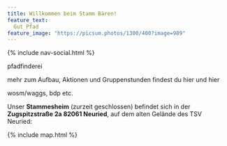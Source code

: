 ```yaml
---
title: Willkommen beim Stamm Bären!
feature_text:
  Gut Pfad
feature_image: "https://picsum.photos/1300/400?image=989"
---
```

{% include nav-social.html %}

pfadfinderei

mehr zum Aufbau, Aktionen und Gruppenstunden findest du hier und hier

wosm/waggs, bdp etc.

Unser **Stammesheim** (zurzeit geschlossen) befindet sich in der **Zugspitzstraße 2a 82061 Neuried**, auf dem alten Gelände des TSV Neuried:

{% include map.html %}
